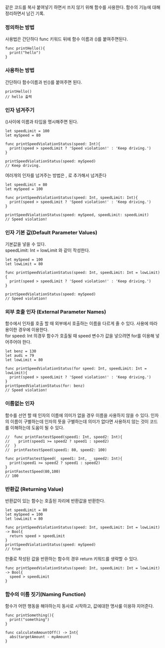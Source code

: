 ﻿같은 코드를 복사 붙여넣기 하면서 쓰지 않기 위해 함수를 사용한다.
함수의 기능에 대해 정리하면서 남긴 기록.

### 정의하는 방법
사용법은 간단하다 func 키워드 뒤에 함수 이름과 ()를 붙여주면된다.
```
func printHello(){
  print("hello")
}
```

### 사용하는 방법
간단하다 함수이름과 빈()를 붙여주면 된다.
```
printHello()
// hello 출력
```

### 인자 넘겨주기
()사이에 이름과 타입을 명시해주면 된다.
```
let speedLimit = 100
let mySpeed = 80

func printSpeedViolationStatus(speed: Int){
  print(speed > speedLimit ? 'Speed violation!' : 'Keep driving.')
}

printSpeedViolationStatus(speed: mySpeed)
// Keep driving.
```

여러개의 인자를 넘겨주는 방법은 , 로 추가해서 넘겨준다
```
let speedLimit = 80
let mySpeed = 100

func printSpeedViolationStatus(speed: Int, speedLimit: Int){
  print(speed > speedLimit ? 'Speed violation!' : 'Keep driving.')
}

printSpeedViolationStatus(speed: mySpeed, speedLimit: speedLimit)
// Speed violation!
```

### 인자 기본 값(Default Parameter Values)
기본값을 넣을 수 있다.  
speedLimit: Int = lowLimit 와 같이 작성한다.
```
let mySpeed = 100
let lowLimit = 80

func printSpeedViolationStatus(speed: Int, speedLimit: Int = lowLimit){
  print(speed > speedLimit ? 'Speed violation!' : 'Keep driving.')
}

printSpeedViolationStatus(speed: mySpeed)
// Speed violation!
```

### 외부 호출 인자 (External Parameter Names)
함수에서 인자를 호출 할 때 외부에서 호출하는 이름을 다르게 줄 수 있다. 사용에 따라 용이한 경우에 이용한다.  
for speed: Int 의경우 함수가 호출될 때 speed 변수가 값을 넣으려면 for를 이용해 넣어주어야 한다.   
```
let benz = 130
let audi = 79
let lowLimit = 80

func printSpeedViolationStatus(for speed: Int, speedLimit: Int = lowLimit){
  print(speed > speedLimit ? 'Speed violation!' : 'Keep driving.')
}
printSpeedViolationStatus(for: benz)
// Speed violation!
```

### 이름없는 인자
함수를 선언 할 때 인자의 이름에 의미가 없을 경우 이름을 사용하지 않을 수 있다.
인자의 이름이 구별하는데 인자의 뜻을 구별하는데 의미가 없다면 사용하지 않는 것이 코드를 이해하는데 도움이 될 수 있다.
```
//  func printFastestSpeed(speed1: Int, speed2: Int){
//    print(speed1 >= speed2 ? speed1 : speed2)
//  }
//  printFastestSpeed(speed1: 80, speed2: 100)

func printFastestSpeed(_ speed1: Int, _ speed2: Int){
  print(speed1 >= speed2 ? speed1 : speed2)
}
printFastestSpeed(80,100)
// 100
```

### 반환값 (Returning Value)
반환값이 있는 함수는 호출된 자리에 반환값을 반환한다.  
```
let speedLimit = 80
let mySpeed = 100
let lowLimit = 80

func printSpeedViolationStatus(speed: Int, speedLimit: Int = lowLimit) -> Bool{
  return speed > speedLimit
}
printSpeedViolationStatus(speed: mySpeed)
// true
```
한줄로 작성된 값을 반환하는 함수의 경우 return 키워드를 생략할 수 있다.
```
func printSpeedViolationStatus(speed: Int, speedLimit: Int = lowLimit) -> Bool{
  speed > speedLimit
}
```

### 함수의 이름 짓기(Naming Function)
함수가 어떤 행동을 해야하는지 동사로 시작하고, 값에대한 명사룰 이용햐 지어준다.
```
func printSomething(){
  print("something")
}

func calculateAmountOff() -> Int{
  abs(targetAmount - myAmount)
}
```
